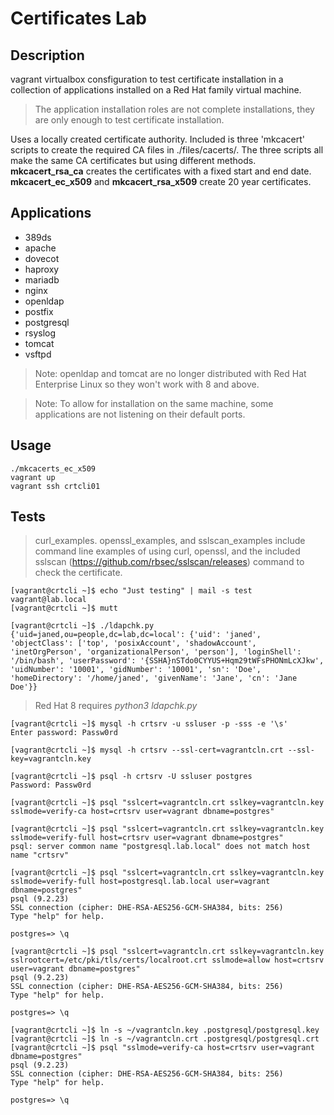# Certificates Lab

## Description

vagrant virtualbox consfiguration to test certificate installation in a collection of applications installed on a Red Hat family virtual machine.

> The application installation roles are not complete installations, they are only enough to test certificate installation.

Uses a locally created certificate authority. Included is three 'mkcacert' scripts to create the required CA files in ./files/cacerts/. The three scripts all make the same CA certificates but using different methods. **mkcacert_rsa_ca** creates the certificates with a fixed start and end date. **mkcacert_ec_x509** and **mkcacert_rsa_x509** create 20 year certificates.

## Applications

- 389ds
- apache
- dovecot
- haproxy
- mariadb
- nginx
- openldap
- postfix
- postgresql
- rsyslog
- tomcat
- vsftpd

> Note: openldap and tomcat are no longer distributed with Red Hat Enterprise Linux so they won't work with 8 and above.

> Note: To allow for installation on the same machine, some applications are not listening on their default ports.

## Usage

```
./mkcacerts_ec_x509
vagrant up
vagrant ssh crtcli01
```

## Tests

> curl_examples. openssl_examples, and sslscan_examples include command line examples of using curl, openssl, and the included sslscan (https://github.com/rbsec/sslscan/releases) command to check the certificate.

```
[vagrant@crtcli ~]$ echo "Just testing" | mail -s test vagrant@lab.local
[vagrant@crtcli ~]$ mutt
```

```
[vagrant@crtcli ~]$ ./ldapchk.py
{'uid=janed,ou=people,dc=lab,dc=local': {'uid': 'janed', 'objectClass': ['top', 'posixAccount', 'shadowAccount', 'inetOrgPerson', 'organizationalPerson', 'person'], 'loginShell': '/bin/bash', 'userPassword': '{SSHA}nSTdo0CYYUS+Hqm29tWFsPHONmLcXJkw', 'uidNumber': '10001', 'gidNumber': '10001', 'sn': 'Doe', 'homeDirectory': '/home/janed', 'givenName': 'Jane', 'cn': 'Jane Doe'}}
```
> Red Hat 8 requires *python3 ldapchk.py*

```
[vagrant@crtcli ~]$ mysql -h crtsrv -u ssluser -p -sss -e '\s'
Enter password: Passw0rd
```
```
[vagrant@crtcli ~]$ mysql -h crtsrv --ssl-cert=vagrantcln.crt --ssl-key=vagrantcln.key
```

```
[vagrant@crtcli ~]$ psql -h crtsrv -U ssluser postgres
Password: Passw0rd
```
```
[vagrant@crtcli ~]$ psql "sslcert=vagrantcln.crt sslkey=vagrantcln.key sslmode=verify-ca host=crtsrv user=vagrant dbname=postgres"
```
```
[vagrant@crtcli ~]$ psql "sslcert=vagrantcln.crt sslkey=vagrantcln.key sslmode=verify-full host=crtsrv user=vagrant dbname=postgres"
psql: server common name "postgresql.lab.local" does not match host name "crtsrv"
```
```
[vagrant@crtcli ~]$ psql "sslcert=vagrantcln.crt sslkey=vagrantcln.key sslmode=verify-full host=postgresql.lab.local user=vagrant dbname=postgres"
psql (9.2.23)
SSL connection (cipher: DHE-RSA-AES256-GCM-SHA384, bits: 256)
Type "help" for help.

postgres=> \q
```
```
[vagrant@crtcli ~]$ psql "sslcert=vagrantcln.crt sslkey=vagrantcln.key sslrootcert=/etc/pki/tls/certs/localroot.crt sslmode=allow host=crtsrv user=vagrant dbname=postgres"
psql (9.2.23)
SSL connection (cipher: DHE-RSA-AES256-GCM-SHA384, bits: 256)
Type "help" for help.

postgres=> \q
```
```
[vagrant@crtcli ~]$ ln -s ~/vagrantcln.key .postgresql/postgresql.key
[vagrant@crtcli ~]$ ln -s ~/vagrantcln.crt .postgresql/postgresql.crt
[vagrant@crtcli ~]$ psql "sslmode=verify-ca host=crtsrv user=vagrant dbname=postgres"
psql (9.2.23)
SSL connection (cipher: DHE-RSA-AES256-GCM-SHA384, bits: 256)
Type "help" for help.

postgres=> \q
```
